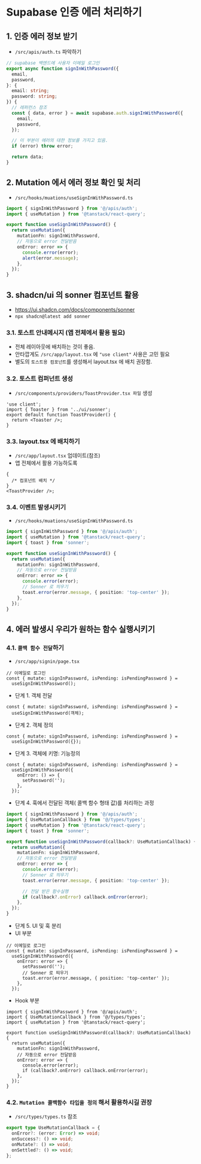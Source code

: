 # Supabase 인증 에러 처리하기

## 1. 인증 에러 정보 받기

- `/src/apis/auth.ts` 파악하기

```ts
// supabase 백엔드에 사용자 이메일 로그인
export async function signInWithPassword({
  email,
  password,
}: {
  email: string;
  password: string;
}) {
  // 레퍼런스 참조
  const { data, error } = await supabase.auth.signInWithPassword({
    email,
    password,
  });

  // 이 부분이 에러의 대한 정보를 가지고 있음.
  if (error) throw error;

  return data;
}
```

## 2. Mutation 에서 에러 정보 확인 및 처리

- `/src/hooks/muations/useSignInWithPassword.ts`

```ts
import { signInWithPassword } from '@/apis/auth';
import { useMutation } from '@tanstack/react-query';

export function useSignInWithPassword() {
  return useMutation({
    mutationFn: signInWithPassword,
    // 자동으로 error 전달받음
    onError: error => {
      console.error(error);
      alert(error.message);
    },
  });
}
```

## 3. shadcn/ui 의 sonner 컴포넌트 활용

- https://ui.shadcn.com/docs/components/sonner
- `npx shadcn@latest add sonner`

### 3.1. 토스트 안내메시지 (앱 전체에서 활용 필요)

- 전체 레이아웃에 배치하는 것이 좋음.
- 안타깝게도 `/src/app/layout.tsx` 에 `"use client"` 사용은 고민 필요
- 별도의 `토스트용 컴포넌트`를 생성해서 layout.tsx 에 배치 권장함.

### 3.2. 토스트 컴퍼넌트 생성

- `/src/components/providers/ToastProvider.tsx 파일` 생성

```tsx
'use client';
import { Toaster } from '../ui/sonner';
export default function ToastProvider() {
  return <Toaster />;
}
```

### 3.3. layout.tsx 에 배치하기

- `/src/app/layout.tsx` 업데이트(참조)
- 앱 전체에서 활용 가능하도록

```tsx
{
  /* 컴포넌트 배치 */
}
<ToastProvider />;
```

### 3.4. 이벤트 발생시키기

- `/src/hooks/muations/useSignInWithPassword.ts`

```ts
import { signInWithPassword } from '@/apis/auth';
import { useMutation } from '@tanstack/react-query';
import { toast } from 'sonner';

export function useSignInWithPassword() {
  return useMutation({
    mutationFn: signInWithPassword,
    // 자동으로 error 전달받음
    onError: error => {
      console.error(error);
      // Sonner 로 띄우기
      toast.error(error.message, { position: 'top-center' });
    },
  });
}
```

## 4. 에러 발생시 우리가 원하는 함수 실행시키기

### 4.1. `콜백 함수 전달`하기

- `/src/app/signin/page.tsx`

```tsx
// 이메일로 로그인
const { mutate: signInPassword, isPending: isPendingPassword } =
  useSignInWithPassword();
```

- 단계 1. 객체 전달

```tsx
const { mutate: signInPassword, isPending: isPendingPassword } =
  useSignInWithPassword(객체);
```

- 단계 2. 객체 정의

```tsx
const { mutate: signInPassword, isPending: isPendingPassword } =
  useSignInWithPassword({});
```

- 단계 3. 객체에 키명: 기능정의

```tsx
const { mutate: signInPassword, isPending: isPendingPassword } =
  useSignInWithPassword({
    onError: () => {
      setPassword('');
    },
  });
```

- 단계 4. 훅에서 전달된 객체( 콜백 함수 형태 값)를 처리하는 과정

```ts
import { signInWithPassword } from '@/apis/auth';
import { UseMutationCallback } from '@/types/types';
import { useMutation } from '@tanstack/react-query';
import { toast } from 'sonner';

export function useSignInWithPassword(callback?: UseMutationCallback) {
  return useMutation({
    mutationFn: signInWithPassword,
    // 자동으로 error 전달받음
    onError: error => {
      console.error(error);
      // Sonner 로 띄우기
      toast.error(error.message, { position: 'top-center' });

      // 전달 받은 함수실행
      if (callback?.onError) callback.onError(error);
    },
  });
}
```

- 단계 5. UI 및 훅 분리
- UI 부분

```tsx
// 이메일로 로그인
const { mutate: signInPassword, isPending: isPendingPassword } =
  useSignInWithPassword({
    onError: error => {
      setPassword('');
      // Sonner 로 띄우기
      toast.error(error.message, { position: 'top-center' });
    },
  });
```

- Hook 부분

```tsx
import { signInWithPassword } from '@/apis/auth';
import { UseMutationCallback } from '@/types/types';
import { useMutation } from '@tanstack/react-query';

export function useSignInWithPassword(callback?: UseMutationCallback) {
  return useMutation({
    mutationFn: signInWithPassword,
    // 자동으로 error 전달받음
    onError: error => {
      console.error(error);
      if (callback?.onError) callback.onError(error);
    },
  });
}
```

### 4.2. `Mutation 콜백함수 타입을 정의` 해서 활용하시길 권장

- `/src/types/types.ts` 참조

```ts
export type UseMutationCallback = {
  onError?: (error: Error) => void;
  onSuccess?: () => void;
  onMutate?: () => void;
  onSettled?: () => void;
};
```
